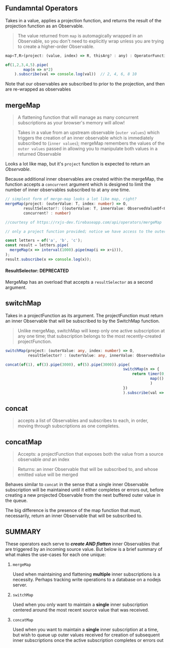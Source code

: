 ## Fundamntal Operators ##

Takes in a value, applies a projection function, and returns the result of the projection function as an Observable.

> The value returned from `map` is automagically wrapped in an Observable, so you don't need to explicitly wrap unless you are trying to create a higher-order Observable.

```js
map<T,R>(project: (value, index) => R, thisArg? : any) : OperatorFunction<T,R>
```

```js
of(1,2,3,4,5).pipe(
        map(n => n*2)
    ).subscribe(val => console.log(val))  // 2, 4, 6, 8 10
```

Note that our observables are subscribed to prior to the projection, and then are re-wrapped as observables 

## mergeMap ## 

>A flattening function that will manage as many concurrent subscriptions as your browser's memory will allow!

>Takes in a value from an upstream observable (`outer values`) which triggers the creation of an inner observable which is immediately subscribed to (`inner values`); mergeMap remembers the values of the `outer values` passed in allowing you to manipulate both values in a returned Observable

Looks a lot like map, but it's `project` function is expected to return an <i>Observable</i>.

Because additional inner observables are created within the mergeMap, the function accepts a `concurrent` argument which is designed to limit the number of inner observables subscribed to at any one time. 

```ts
// simplest form of merge-map looks a lot like map, right?
mergeMap(project: (outerValue: T, index: number) => O, 
        resultSelector?: ((outerValue: T, innerValue: ObservedValueOf<O>, outerIndex: number, innerIndex: number) => R),
        concurrent? : number)

```

```ts
//courtesy of https://rxjs-dev.firebaseapp.com/api/operators/mergeMap

// only a project function provided; notice we have access to the outer value in the inner Observable

const letters = of('a', 'b', 'c');
const result = letters.pipe(
  mergeMap(x => interval(1000).pipe(map(i => x+i))),
);
result.subscribe(x => console.log(x));
```

#### ResultSelector: DEPRECATED ####

MergeMap has an overload that accepts a `resultSelector` as a second argument.



## switchMap ##

Takes in a projectFunction as its argument.  The projectFunction must return an inner Observable that will be subscribed to by the SwitchMap function.

>Unlike mergeMap, switchMap will keep only one active subscription at any one time; that subscription belongs to the most recently-created projectFunction.

```ts
switchMap(project: (outerValue: any, index: number) => O,
          resultSelector? : (outerValue: any, innerValue: ObservedValueOf<O>, outerIndex: number, innerIndex: number)
```

```ts
concat(of(1), of(3).pipe(3000), of(5).pipe(3000)).pipe(
                                                    switchMap(n => {
                                                        return timer(0, 1000).pipe(
                                                                map(() => n)
                                                                )
                                                    })
                                                    ).subscribe(val => console.log(val))
```

## concat ##

>accepts a list of Observables and subscribes to each, in order, moving through subscriptions as one completes.  


## concatMap ##

>Accepts: a projectFunction that exposes both the value from a source observable <i>and</i> an index

>Returns: an inner Observable that will be subscribed to, and whose emitted value will be merged 

Behaves similar to `concat` in the sense that a single inner Observable subscription will be maintained until it either completes or errors out, before creating a new projected Observable from the next buffered outer value in the queue.

The big difference is the presence of the map function that must, necessarily, return an inner Observable that will be subscribed to.  

## SUMMARY ##

These operators each serve to <b><i>create AND flatten</i></b> inner Observables that are triggered by an incoming source value.  But below is a brief summary of what makes the use-cases for each one unique:

1) `mergeMap`

    Used when maintaining and flattening <b>multiple</b> inner subscriptions is a necessity.  Perhaps tracking write operations to a database on a nodejs server.

2) `switchMap`

    Used when you only want to maintain a <b>single</b> inner subscription centered around the most recent source value that was received.

3) `concatMap`

    Used when you want to maintain a <b>single</b> inner subscription at a time, but wish to queue up  outer values received for creation of subsequent inner subscriptions once the active subscription completes or errors out 